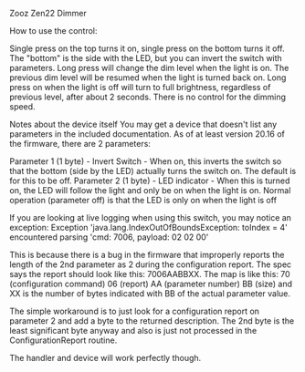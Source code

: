 Zooz Zen22 Dimmer

How to use the control:

Single press on the top turns it on, single press on the bottom turns it off. The "bottom" is the side with the LED, 
  but you can invert the switch with parameters. 
Long press will change the dim level when the light is on.
The previous dim level will be resumed when the light is turned back on.
Long press on when the light is off will turn to full brightness, regardless of previous level, after about 2 seconds.
There is no control for the dimming speed.

Notes about the device itself
You may get a device that doesn't list any parameters in the included documentation. As of at least 
version 20.16 of the firmware, there are 2 parameters:

Parameter 1 (1 byte) - Invert Switch - When on, this inverts the switch so that the bottom (side by the LED) actually
                       turns the switch on. The default is for this to be off.
Parameter 2 (1 byte) - LED indicator - When this is turned on, the LED will follow the light and only be on when 
                       the light is on. Normal operation (parameter off) is that the LED is only on when the light is off

If you are looking at live logging when using this switch, you may notice an exception:
          Exception 'java.lang.IndexOutOfBoundsException: toIndex = 4' encountered parsing 'cmd: 7006, payload: 02 02 00'

This is because there is a bug in the firmware that improperly reports the length of the 2nd parameter as 2 
    during the configuration report. The spec says the report should look like this: 7006AABBXX. The map is like this:
    70 (configuration command) 06 (report) AA (parameter number) BB (size) and XX is the number of bytes indicated 
    with BB of the actual parameter value.

The simple workaround is to just look for a configuration report on parameter 2 and add a byte to the returned 
description. The 2nd byte is the least significant byte anyway and also is just not processed in the ConfigurationReport routine.

The handler and device will work perfectly though.
